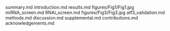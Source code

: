 summary.md
introduction.md
results.md
figures/Fig1/Fig1.jpg
miRNA_screen.md
RNAi_screen.md
figures/Fig3/Fig3.jpg
atf3_validation.md
methods.md
discussion.md
supplemental.md
contributions.md
acknowledgements.md